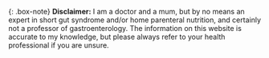 {: .box-note}
**Disclaimer:** I am a doctor and a mum, but by no means an expert in short gut syndrome and/or home parenteral nutrition, and certainly not a professor of gastroenterology. The information on this website is accurate to my knowledge, but please always refer to your health professional if you are unsure.